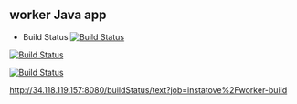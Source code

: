 ## worker Java app


  * Build Status 
  [![Build Status](http://34.118.119.157:8080/buildStatus/icon?job=instatove%2Fworker-build)](http://34.118.119.157:8080/job/instatove/job/worker-build/)
  
  
  [![Build Status](http://34.118.119.157:8080/buildStatus/icon?job=instatove%2Fworker-build)](http://34.118.119.157:8080/job/instatove/job/worker-build/)
  
  [![Build Status](http://34.118.119.157:8080/job/instatove/job/worker-build/badge/icon)](http://34.118.119.157:8080/job/instatove/job/worker-build/)
  
  
  
  http://34.118.119.157:8080/buildStatus/text?job=instatove%2Fworker-build
  
  
  
